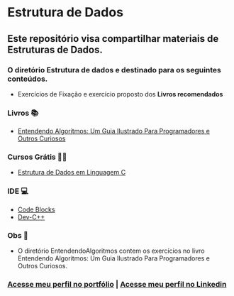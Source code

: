 # Estrutura de Dados
## Este repositório visa compartilhar materiais de Estruturas de Dados.
 
### O diretório Estrutura de dados e destinado para os seguintes conteúdos.
* Exercícios de Fixação e exercício proposto dos **Livros recomendados**

### Livros 📚
* [Entendendo Algoritmos: Um Guia Ilustrado Para Programadores e Outros Curiosos](https://www.amazon.com.br/Entendendo-Algoritmos-Ilustrado-Programadores-Curiosos/dp/8575225634/ref=sr_1_1?adgrpid=151025974313&dib=eyJ2IjoiMSJ9._BQwo6gWOY4D3ovtes49Fz7lwafaJT9VaRxZ6XTvUR942akawtOJvBiGsnpLrym3OvzdyF5C1XoNeInQQhQSoXEaJIb_jJ4AUYs34BPYsBangCY6IMSVU7Wm5QvxHgmHvLEwWHj62JVdA8YbX5UA6ieJwCyslP6CZsnzkPtpszMO0zfjTi12Neb8vUZmmb63bQAhFzwiXOcU4SyHC6ZQe6rxmGaYUB6szu4HeLSpuHY.x1tVTsnh2jB7lpiuAbvl2atbu4om1mDbhDW2F-xejA0&dib_tag=se&hvadid=660221240840&hvdev=c&hvlocphy=9102077&hvnetw=g&hvqmt=e&hvrand=9105272135854558027&hvtargid=kwd-309166023971&hydadcr=1389_13490970&keywords=entendendo+algoritmos&qid=1743114687&s=books&sr=1-1&ufe=app_do%3Aamzn1.fos.6d798eae-cadf-45de-946a-f477d47705b9)

### Cursos Grátis 👨‍🏫
* [Estrutura de Dados em Linguagem C](https://www.youtube.com/playlist?list=PL8iN9FQ7_jt6H5m4Gm0H89sybzR9yaaka)


###  IDE 💻
* [Code Blocks](https://www.codeblocks.org/downloads/)
* [Dev-C++](https://www.bloodshed.net/)

###  Obs 🚩
* O diretório EntendendoAlgoritmos contem os exercícios no livro Entendendo Algoritmos: Um Guia Ilustrado Para Programadores e Outros Curiosos.

### [Acesse meu perfil no portfólio](https://devpetrik.com.br/)  | [Acesse meu perfil no Linkedin](https://www.linkedin.com/in/wallacepetrik/) 
